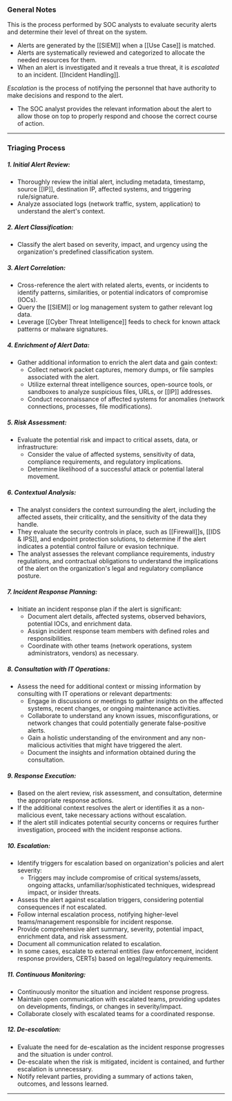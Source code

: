 ### General Notes

This is the process performed by SOC analysts to evaluate security alerts and determine their level of threat on the system.
- Alerts are generated by the [[SIEM]] when a [[Use Case]] is matched.
- Alerts are systematically reviewed and categorized to allocate the needed resources for them.
- When an alert is investigated and it reveals a true threat, it is _escalated_ to an incident. [[Incident Handling]].

_Escalation_ is the process of notifying the personnel that have authority to make decisions and respond to the alert.
- The SOC analyst provides the relevant information about the alert to allow those on top to properly respond and choose the correct course of action.

---
### Triaging Process

##### 1. Initial Alert Review:

- Thoroughly review the initial alert, including metadata, timestamp, source [[IP]], destination IP, affected systems, and triggering rule/signature.
- Analyze associated logs (network traffic, system, application) to understand the alert's context.

##### 2. Alert Classification:

- Classify the alert based on severity, impact, and urgency using the organization's predefined classification system.

##### 3. Alert Correlation:

- Cross-reference the alert with related alerts, events, or incidents to identify patterns, similarities, or potential indicators of compromise (IOCs).
- Query the [[SIEM]] or log management system to gather relevant log data.
- Leverage [[Cyber Threat Intelligence]] feeds to check for known attack patterns or malware signatures.

##### 4. Enrichment of Alert Data:

- Gather additional information to enrich the alert data and gain context:
    - Collect network packet captures, memory dumps, or file samples associated with the alert.
    - Utilize external threat intelligence sources, open-source tools, or sandboxes to analyze suspicious files, URLs, or [[IP]] addresses.
    - Conduct reconnaissance of affected systems for anomalies (network connections, processes, file modifications).

##### 5. Risk Assessment:

- Evaluate the potential risk and impact to critical assets, data, or infrastructure:
    - Consider the value of affected systems, sensitivity of data, compliance requirements, and regulatory implications.
    - Determine likelihood of a successful attack or potential lateral movement.

##### 6. Contextual Analysis:

- The analyst considers the context surrounding the alert, including the affected assets, their criticality, and the sensitivity of the data they handle.
- They evaluate the security controls in place, such as [[Firewall]]s, [[IDS & IPS]], and endpoint protection solutions, to determine if the alert indicates a potential control failure or evasion technique.
- The analyst assesses the relevant compliance requirements, industry regulations, and contractual obligations to understand the implications of the alert on the organization's legal and regulatory compliance posture.

##### 7. Incident Response Planning:

- Initiate an incident response plan if the alert is significant:
    - Document alert details, affected systems, observed behaviors, potential IOCs, and enrichment data.
    - Assign incident response team members with defined roles and responsibilities.
    - Coordinate with other teams (network operations, system administrators, vendors) as necessary.

##### 8. Consultation with IT Operations:

- Assess the need for additional context or missing information by consulting with IT operations or relevant departments:
    - Engage in discussions or meetings to gather insights on the affected systems, recent changes, or ongoing maintenance activities.
    - Collaborate to understand any known issues, misconfigurations, or network changes that could potentially generate false-positive alerts.
    - Gain a holistic understanding of the environment and any non-malicious activities that might have triggered the alert.
    - Document the insights and information obtained during the consultation.

##### 9. Response Execution:

- Based on the alert review, risk assessment, and consultation, determine the appropriate response actions.
- If the additional context resolves the alert or identifies it as a non-malicious event, take necessary actions without escalation.
- If the alert still indicates potential security concerns or requires further investigation, proceed with the incident response actions.

##### 10. Escalation:

- Identify triggers for escalation based on organization's policies and alert severity:
    - Triggers may include compromise of critical systems/assets, ongoing attacks, unfamiliar/sophisticated techniques, widespread impact, or insider threats.
- Assess the alert against escalation triggers, considering potential consequences if not escalated.
- Follow internal escalation process, notifying higher-level teams/management responsible for incident response.
- Provide comprehensive alert summary, severity, potential impact, enrichment data, and risk assessment.
- Document all communication related to escalation.
- In some cases, escalate to external entities (law enforcement, incident response providers, CERTs) based on legal/regulatory requirements.

##### 11. Continuous Monitoring:

- Continuously monitor the situation and incident response progress.
- Maintain open communication with escalated teams, providing updates on developments, findings, or changes in severity/impact.
- Collaborate closely with escalated teams for a coordinated response.

##### 12. De-escalation:

- Evaluate the need for de-escalation as the incident response progresses and the situation is under control.
- De-escalate when the risk is mitigated, incident is contained, and further escalation is unnecessary.
- Notify relevant parties, providing a summary of actions taken, outcomes, and lessons learned.

---
